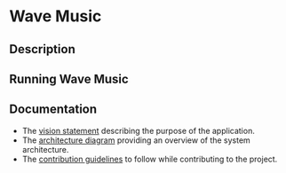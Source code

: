 # Wave Music

## Description

## Running Wave Music

## Documentation

* The [vision statement](VISION.md) describing the purpose of the application.
* The [architecture diagram](ARCHITECTURE.md) providing an overview of the system architecture.
* The [contribution guidelines](CONTRIBUTING.md) to follow while contributing to the project.
